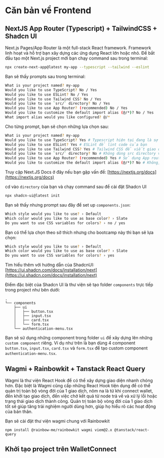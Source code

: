 # Căn bản về Frontend

## NextJS App Router (Typescript) + TailwindCSS + Shadcn UI
Next.js Pages/App Router là một full-stack React framework. Framework linh hoạt và hỗ trợ bạn xây dựng các ứng dụng React lớn hoặc nhỏ. Để bắt đầu tạo một Next.js project mới bạn chạy command sau trong terminal:

```bash
npx create-next-app@latest my-app --typescript --tailwind --eslint
```

Bạn sẽ thấy prompts sau trong terminal:
```bash
What is your project named? my-app
Would you like to use TypeScript? No / Yes
Would you like to use ESLint? No / Yes
Would you like to use Tailwind CSS? No / Yes
Would you like to use `src/` directory? No / Yes
Would you like to use App Router? (recommended) No / Yes
Would you like to customize the default import alias (@/*)? No / Yes
What import alias would you like configured? @/*
```

Cho từng prompt, bạn sẽ chọn những lựa chọn sau:
```bash
What is your project named? my-app
Would you like to use TypeScript? Yes # Typescript hiện tại đang là sự lựa chọn hàng đầu
Would you like to use ESLint? Yes # ESLint để lint code của bạn
Would you like to use Tailwind CSS? Yes # Tailwind CSS để viết giao diện nhanh chóng
Would you like to use `src/` directory? No # Không dùng src directory vì không cần thiết
Would you like to use App Router? (recommended) Yes # Sử dụng App router để tận dụng những tính năng mới nhất của nextjs
Would you like to customize the default import alias (@/*)? No # Không, sử dụng mặc định
```

Truy cập Next.JS Docs ở đây nếu bạn gặp vấn đề: [https://nextjs.org/docs](https://nextjs.org/docs)

cd vào `directory` của bạn và chạy command sau để cài đặt Shadcn UI

```bash
npx shadcn-ui@latest init
```

Bạn sẽ thấy nhưng prompt sau đây để set up `components.json`:
```bash
Which style would you like to use? › Default
Which color would you like to use as base color? › Slate
Do you want to use CSS variables for colors? › no / yes
```

Bạn có thể lựa chọn theo sở thích nhưng cho bootcamp này thì bạn sẽ lựa chọn:
```bash
Which style would you like to use? › Default
Which color would you like to use as base color? › Slate
Do you want to use CSS variables for colors? › yes
```

Tìm hiểu thêm với hướng dẫn của ShadcnUI: [https://ui.shadcn.com/docs/installation/next](https://ui.shadcn.com/docs/installation/next)

Điểm đặc biệt của Shadcn UI là thư viện sẽ tạo folder `components` trực tiếp trong project như bên dưới:

```
.
└── components
    ├── ui
    │   ├── button.tsx
    │   ├── input.tsx
    │   ├── card.tsx
    │   └── form.tsx  
    └── authentication-menu.tsx
```
Bạn sẽ sử dụng những component trong folder `ui` để xây dựng lên những `custom component` riêng. Ví dụ như trên là bạn dùng 4 component `button.tsx`, `input.tsx`, `card.tsx` và `form.tsx` để tạo custom component `authentication-menu.tsx`. 

## Wagmi + Rainbowkit + Tanstack React Query

Wagmi là thư viện React Hook để có thể xây dựng giao diện nhanh chóng hơn. Đặc biệt là Wagmi cũng cấp những React Hook tiện dụng để có thể quản trị toàn bộ vòng đời của 1 giao dịch, nôm na là từ khi connect wallet, đến khởi tạo giao dịch, đến việc chờ kết quả từ node trả về và xử lý lỗi hoặc trạng thái giao dịch thành công. Quản trị toàn bộ vòng đời của 1 giao dịch tốt sẽ giúp tăng trải nghiệm người dùng hơn, giúp họ hiểu rõ các hoạt động của bản thân.

Bạn sẽ cài đặt thư viện wagmi chung với Rainbowkit

```
npm install @rainbow-me/rainbowkit wagmi viem@2.x @tanstack/react-query
```

## Khởi tạo project trên WalletConnect
